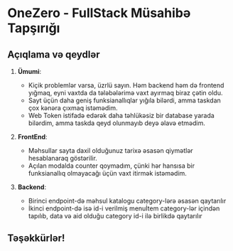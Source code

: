 # OneZero - FullStack Müsahibə Tapşırığı

## Açıqlama və qeydlər

1. **Ümumi**:

   - Kiçik problemlər varsa, üzrlü sayın. Həm backend həm də frontend yığmaq, eyni vaxtda da tələbələrimə vaxt ayırmaq biraz çətin oldu.
   - Sayt üçün daha geniş funksianallıqlar yığıla bilərdi, amma taskdan çox kənəra çıxmaq istəmədim.
   - Web Token istifadə edərək daha təhlükəsiz bir database yarada bilərdim, amma taskda qeyd olunmayıb deyə əlavə etmədim.

2. **FrontEnd**:
   - Məhsullar sayta daxil olduğunuz tarixə əsasən qiymətlər hesablanaraq göstərilir.
   - Açılan modalda counter qoymadım, çünki hər hansısa bir funksianallıq olmayacağı üçün vaxt itirmək istəmədim.

1. **Backend**:
    - Birinci endpoint-də məhsul katalogu category-lərə əsasən qaytarılır
    - İkinci endpoint-də isə id-i verilmiş menuİtem category-lər içindən tapılıb, data və aid olduğu category id-i ilə birlikdə qaytarılır

## Təşəkkürlər!

